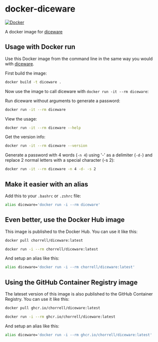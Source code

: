 # docker-diceware

[![Docker](https://github.com/chorrell/docker-diceware/actions/workflows/docker-publish.yml/badge.svg)](https://github.com/chorrell/docker-diceware/actions/workflows/docker-publish.yml)

A docker image for [diceware](https://github.com/ulif/diceware)

## Usage with Docker run

Use this Docker image from the command line in the same way you would with [diceware](https://github.com/ulif/diceware).

First build the image:

```sh
docker build -t diceware .
```

Now use the image to call diceware with `docker run -it --rm diceware`:

Run diceware without arguments to generate a password:

```sh
docker run -it --rm diceware
```

View the usage:

```sh
docker run -it --rm diceware --help
```

Get the version info:

```sh
docker run -it --rm diceware --version
```

Generate a password with 4 words (`-n 4`) using '-' as a delimiter (`-d-`) and replace 2 normal letters with a special character (-s 2):

```sh
docker run -it --rm diceware -n 4 -d- -s 2
```

## Make it easier with an alias

Add this to your `.bashrc` or `.zshrc` file:

```bash
alias diceware='docker run -i --rm diceware'
```

## Even better, use the Docker Hub image

This image is published to the Docker Hub. You can use it like this:

```sh
docker pull chorrell/diceware:latest

docker run -i --rm chorrell/diceware:latest
```

And setup an alias like this:

```bash
alias diceware='docker run -i --rm chorrell/diceware:latest'
```

## Using the GitHub Container Registry image

The lateset version of this image is also published to the GitHub Container Registry. You can use it like this:

```sh
docker pull ghcr.io/chorrell/diceware:latest

docker run -i --rm ghcr.io/chorrell/diceware:latest
```

And setup an alias like this:

```bash
alias diceware='docker run -i --rm ghcr.io/chorrell/diceware:latest'
```
